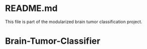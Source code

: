 # README.md

This file is part of the modularized brain tumor classification project.
# Brain-Tumor-Classifier
